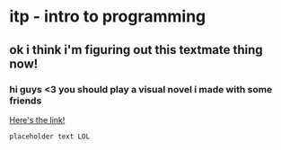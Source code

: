 # itp - intro to programming
## ok i think i'm figuring out this textmate thing now!
### hi guys <3 you should play a visual novel i made with some friends

[Here's the link!](https://lilithmode.itch.io/mesh)

`placeholder text LOL
`
 
